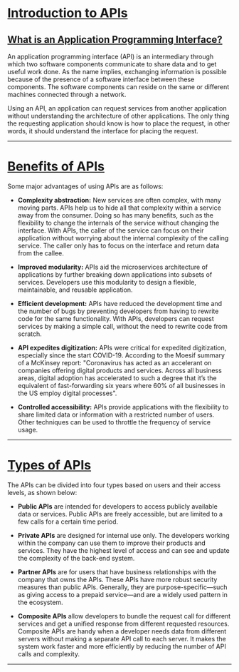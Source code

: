 # [Introduction to APIs](#introduction-to-apis)

## [What is an Application Programming Interface?](#what-is-an-application-programming-interface)
An application programming interface (API) is an intermediary through which two software components communicate to share data and to get useful work done. As the name implies, exchanging information is possible because of the presence of a software interface between these components. The software components can reside on the same or different machines connected through a network.

Using an API, an application can request services from another application without understanding the architecture of other applications. The only thing the requesting application should know is how to place the request, in other words, it should understand the interface for placing the request.

---

# [Benefits of APIs](#benefits-of-apis)
Some major advantages of using APIs are as follows:

* **Complexity abstraction:** New services are often complex, with many moving parts. APIs help us to hide all that complexity within a service away from the consumer. Doing so has many benefits, such as the flexibility to change the internals of the service without changing the interface. With APIs, the caller of the service can focus on their application without worrying about the internal complexity of the calling service. The caller only has to focus on the interface and return data from the callee.

* **Improved modularity:** APIs aid the microservices architecture of applications by further breaking down applications into subsets of services. Developers use this modularity to design a flexible, maintainable, and reusable application.

* **Efficient development:** APIs have reduced the development time and the number of bugs by preventing developers from having to rewrite code for the same functionality. With APIs, developers can request services by making a simple call, without the need to rewrite code from scratch.

* **API expedites digitization:** APIs were critical for expedited digitization, especially since the start COVID-19. According to the Moesif summary of a McKinsey report: "Coronavirus has acted as an accelerant on companies offering digital products and services. Across all business areas, digital adoption has accelerated to such a degree that it’s the equivalent of fast-forwarding six years where 60% of all businesses in the US employ digital processes".

* **Controlled accessibility:** APIs provide applications with the flexibility to share limited data or information with a restricted number of users. Other techniques can be used to throttle the frequency of service usage.

---

# [Types of APIs](#types-of-apis)
The APIs can be divided into four types based on users and their access levels, as shown below:

- **Public APIs** are intended for developers to access publicly available data or services. Public APIs are freely accessible, but are limited to a few calls for a certain time period.

- **Private APIs** are designed for internal use only. The developers working within the company can use them to improve their products and services. They have the highest level of access and can see and update the complexity of the back-end system.

- **Partner APIs** are for users that have business relationships with the company that owns the APIs. These APIs have more robust security measures than public APIs. Generally, they are purpose-specific—such as giving access to a prepaid service—and are a widely used pattern in the ecosystem.

- **Composite APIs** allow developers to bundle the request call for different services and get a unified response from different requested resources. Composite APIs are handy when a developer needs data from different servers without making a separate API call to each server. It makes the system work faster and more efficiently by reducing the number of API calls and complexity.

---

